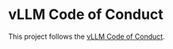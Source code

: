 # vLLM Code of Conduct

This project follows the [vLLM Code of Conduct](https://github.com/vllm-project/vllm/blob/main/CODE_OF_CONDUCT.md).
